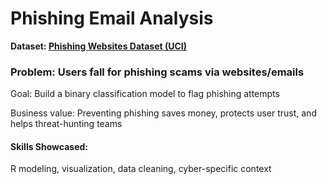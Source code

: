 <h1>Phishing Email Analysis</h1>

<b>Dataset: [Phishing Websites Dataset (UCI)](https://www.kaggle.com/datasets/ahmednour/website-phishing-data-set) </b>

<h3>Problem: Users fall for phishing scams via websites/emails</h3>
<p>Goal: Build a binary classification model to flag phishing attempts
</p>
<p>Business value: Preventing phishing saves money, protects user trust, and helps threat-hunting teams</p>



<h4>Skills Showcased:</h4>
<p>R modeling, visualization, data cleaning, cyber-specific context</p>

